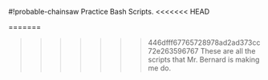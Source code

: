 #!probable-chainsaw
Practice Bash Scripts.
<<<<<<< HEAD

=======
>>>>>>> 446dfff67765728978ad2ad373cc72e263596767
These are all the scripts that Mr. Bernard is making me do.
